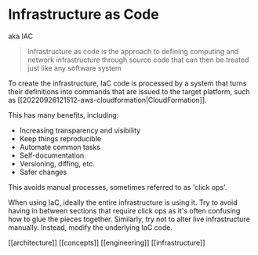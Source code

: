 # Infrastructure as Code

aka IAC

> Infrastructure as code is the approach to defining computing and network infrastructure through source code that can then be treated just like any software system

To create the infrastructure, IaC code is processed by a system that turns their definitions into commands that are issued to the target platform, such as [[20220926121512-aws-cloudformation|CloudFormation]].

This has many benefits, including:
- Increasing transparency and visibility
- Keep things reproducible
- Automate common tasks
- Self-documentation
- Versioning, diffing, etc.
- Safer changes

This avoids manual processes, sometimes referred to as 'click ops'.

When using IaC, ideally the entire infrastructure is using it. Try to avoid having in between sections that require click ops as it's often confusing how to glue the pieces together. Similarly, try not to alter live infrastructure manually. Instead, modify the underlying IaC code.

[[architecture]]
[[concepts]]
[[engineering]]
[[infrastructure]]